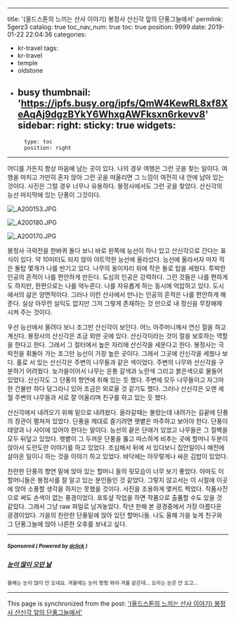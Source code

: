 
---
title: '(올드스톤의 느끼는 산사 이야기) 봉정사 산신각 앞의 단풍그늘에서'
permlink: 5gerz3
catalog: true
toc_nav_num: true
toc: true
position: 9999
date: 2019-01-22 22:04:36
categories:
- kr-travel
tags:
- kr-travel
- temple
- oldstone
- busy
thumbnail: 'https://ipfs.busy.org/ipfs/QmW4KewRL8xf8XeAqAj9dgzBYkY6WhxgAWFksxn6rkevv8'
sidebar:
    right:
        sticky: true
widgets:
    -
        type: toc
        position: right
---


어디를 가든지 항상 마음에 남는 곳이 있다. 나의 경우 여행은 그런 곳을 찾는 일이다. 여행을 마치고 가만히 혼자 앉아 그런 곳을 떠올리면 그 느낌이 여전히 내 안에 남아 있는 것이다. 사진은 그럴 경우 너무나 유용하다. 봉정사에서도 그런 곳을 찾았다. 산신각의 능선 마지막에 있는 단풍이 그것이다. 

![_A200153.JPG](https://ipfs.busy.org/ipfs/QmW4KewRL8xf8XeAqAj9dgzBYkY6WhxgAWFksxn6rkevv8)

![_A200180.JPG](https://ipfs.busy.org/ipfs/QmXzEXWRzR448KtVtkpyER8Sx9vhGecmZc5oek97fHXmwK)

![_A200170.JPG](https://ipfs.busy.org/ipfs/QmWKRc5er2jkpaUhV9UGs5mrtmekr8BtfTzrCirnq2Rpd4)

봉정사 극락전을 한바퀴 돌다 보니 바로 왼쪽에 능선이 하나 있고 산신각으로 간다는 표식이 있다. 약 10미터도 되지 않아 야트막한 능선에 올라섰다. 능선에 올라서자 마자 작은 돌탑 몇개가 나를 반기고 있다. 나무의 옹이자리 위에 작은 돌로 탑을 세웠다. 투박한 인공의 흔적이 나를 편안하게 만든다. 도심의 인공은 강력하다. 그런 것들은 나를 편하게도 하지만, 한편으로는 나를 억누른다. 나를 자유롭게 하는 동시에 억압하고 있다. 도시에서의 삶은 양면적이다. 그러나 이런 산사에서 만나는 인공의 흔적은 나를 편안하게 해준다. 실상 아무런 실익도 없지만 그저 그렇게 존재하는 것 만으로 내 정신을 무장해제 시켜 주는 것이다. 

우선 능선에서 올려다 보니 조그만 산신각이 보인다. 어느 아주머니께서 연신 절을 하고 계신다. 봉정사의 산신각은 조금 외딴 곳에 있다. 산신각이라는 것이 절을 보호하는 역할을 한다고 한다. 그래서 그 절터에서 높은 자리에 산신각을 세운다고 한다. 봉정사는 극락전을 휘돌아 가는 조그만 능선이 가장 높은 곳이다. 그래서 그곳에 산신각을 세웠나 보다. 홀로 서 있는 산신각은 주변의 나무들과 같은 색이었다. 주변의 나무와 산신각을 구분하기 어려웠다. 늦가을이어서 나무는 온통 갈색과 노란색 그리고 붉은색으로 물들어 있었다. 산신각도 그 단풍의 향연에 취해 있는 듯 했다. 주변에 모두 나무들이고 자그마한 건물만 하다 덩그라니 있어 조금은 외로울 것 같기도 했다. 그러나 산신각은 오랜 세월 주변의 나무들과 서로 잘 어울리며 친구를 하고 있는 듯 했다. 

산신각에서 내려오기 위해 밑으로 내려왔다. 올라갈때는 몰랐는데 내려가는 길끝에 단풍의 장관이 펼쳐져 있었다. 단풍을 제대로 즐기려면 햇볕은 마주하고 보아야 한다. 단풍이 태양과 나 사이에 있어야 한다는 말이다. 능선의 끝은 단애가 있었고 나무들은 그 절벽을 모두 뒤덮고 있었다. 햇볕이 그 두꺼운 단풍을 뚫고 따스하게 비추는 곳에 할머니 두분이 앉아서 도란도란 이야기를 하고 있었다. 조심해서 뒤에 서 있다보니 집안일이니 예전에 살아온 일이니 하는 것을 이야기 하고 있었다. 바닥에는 아무렇게나 싸온 김밥이 있었다. 

찬란한 단풍의 향연 밑에 앉아 있는 할머니 들의 뒷모습이 너무 보기 좋았다. 아마도 이 할머니들은 봉정사를 잘 알고 있는 분인들인 것 같았다. 그렇지 않고서는 이 시절에 이곳에 앉아 소풍할 생각을 하지는 못했을 것이다. 사진을 조용하게 몇커트 찍었다. 작품사진으로 써도 손색이 없는 풍경이었다. 포토샾 작업을 하면 작품으로 출품할 수도 있을 것 같았다. 그래서 그냥  raw 파일로 남겨놓았다. 작년 한해 본 광경중에서 가장 아름다운 광경이었다. 
가을의 찬란한 단풍밑에 앉아 있던 할머니들. 나도 올해 가을 늦게 친구와 그 단풍그늘에 앉아 나른한 오후를 보내고 싶다.  

---

#####  <sub> **Sponsored ( Powered by [dclick](https://www.dclick.io) )** </sub>
##### [눈이 많이 오던 날](https://api.dclick.io/v1/c?x=eyJhbGciOiJIUzI1NiIsInR5cCI6IkpXVCJ9.eyJjIjoib2xkc3RvbmUiLCJzIjoiNWdlcnozIiwiYSI6WyJ0LTEzMjMiXSwidXJsIjoiaHR0cHM6Ly9zdGVlbWl0LmNvbS9waG90b2dyYXBoeS9AamVlaHVuLy0tMTU0ODEyNzUwMDA4MyIsImlhdCI6MTU0ODE5NDcyMCwiZXhwIjoxODYzNTU0NzIwfQ.UYB5_MrkLbJMEL7_lR7p9mwEtRBOvuryW739bggWD9E)
<sup>올해는 눈이 많이 안 오네요. 겨울에는 눈이 펑펑 와야 겨울 같은데... 오라는 눈은 안 오고...</sup>
</center>

- - -

This page is synchronized from the post: ['(올드스톤의 느끼는 산사 이야기) 봉정사 산신각 앞의 단풍그늘에서'](https://steemit.com/@oldstone/5gerz3)
